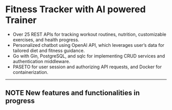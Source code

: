 # Fitness Tracker with AI powered Trainer

- Over 25 REST APIs for tracking workout routines, nutrition, customizable exercises, and health progress.
- Personalized chatbot using OpenAI API, which leverages user’s data for tailored diet and fitness guidance. 
- Go with Gin, PostgreSQL, and sqlc for implementing CRUD services and authentication middleware. 
- PASETO for user session and authorizing API requests, and Docker for containerization.


---
**NOTE**
New features and functionalities in progress
---
